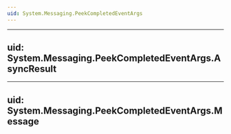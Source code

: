 ```yaml
---
uid: System.Messaging.PeekCompletedEventArgs
---
```


---
uid: System.Messaging.PeekCompletedEventArgs.AsyncResult
---

---
uid: System.Messaging.PeekCompletedEventArgs.Message
---
